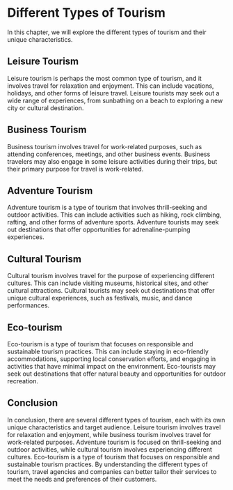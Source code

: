 Different Types of Tourism
=================================================================

In this chapter, we will explore the different types of tourism and their unique characteristics.

Leisure Tourism
---------------

Leisure tourism is perhaps the most common type of tourism, and it involves travel for relaxation and enjoyment. This can include vacations, holidays, and other forms of leisure travel. Leisure tourists may seek out a wide range of experiences, from sunbathing on a beach to exploring a new city or cultural destination.

Business Tourism
----------------

Business tourism involves travel for work-related purposes, such as attending conferences, meetings, and other business events. Business travelers may also engage in some leisure activities during their trips, but their primary purpose for travel is work-related.

Adventure Tourism
-----------------

Adventure tourism is a type of tourism that involves thrill-seeking and outdoor activities. This can include activities such as hiking, rock climbing, rafting, and other forms of adventure sports. Adventure tourists may seek out destinations that offer opportunities for adrenaline-pumping experiences.

Cultural Tourism
----------------

Cultural tourism involves travel for the purpose of experiencing different cultures. This can include visiting museums, historical sites, and other cultural attractions. Cultural tourists may seek out destinations that offer unique cultural experiences, such as festivals, music, and dance performances.

Eco-tourism
-----------

Eco-tourism is a type of tourism that focuses on responsible and sustainable tourism practices. This can include staying in eco-friendly accommodations, supporting local conservation efforts, and engaging in activities that have minimal impact on the environment. Eco-tourists may seek out destinations that offer natural beauty and opportunities for outdoor recreation.

Conclusion
----------

In conclusion, there are several different types of tourism, each with its own unique characteristics and target audience. Leisure tourism involves travel for relaxation and enjoyment, while business tourism involves travel for work-related purposes. Adventure tourism is focused on thrill-seeking and outdoor activities, while cultural tourism involves experiencing different cultures. Eco-tourism is a type of tourism that focuses on responsible and sustainable tourism practices. By understanding the different types of tourism, travel agencies and companies can better tailor their services to meet the needs and preferences of their customers.


